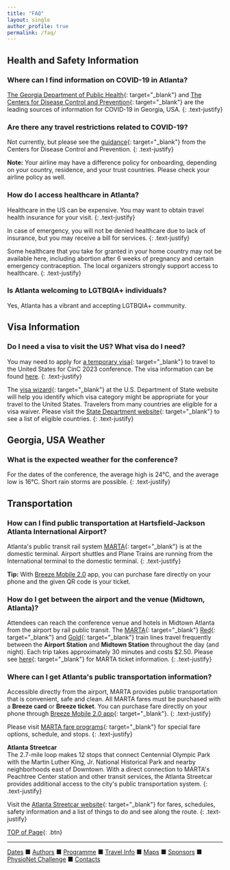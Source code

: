 ```yaml
---
title: "FAQ"
layout: single
author_profile: true
permalink: /faq/
---
```

## <a name="top"></a>Health and Safety Information
### Where can I find information on COVID-19 in Atlanta?
[The Georgia Department of Public Health](https://dph.georgia.gov/dph-covid-19-guidance){: target="_blank"} and [The Centers for Disease Control and Prevention](https://www.cdc.gov/coronavirus/2019-ncov/travelers/index.html){: target="_blank"} are the leading sources of information for COVID-19 in Georgia, USA.
{: .text-justify}

### Are there any travel restrictions related to COVID-19?
Not currently, but please see the [guidance](https://www.cdc.gov/coronavirus/2019-ncov/travelers/international-travel-during-covid19.html){: target="_blank"} from the Centers for Disease Control and Prevention.
{: .text-justify}

<p class="notice--warning">
	<strong>Note:</strong> Your airline may have a difference policy for onboarding, depending on your country, residence, and your trust countries. Please check your airline policy as well. </p>

### How do I access healthcare in Atlanta?
Healthcare in the US can be expensive. You may want to obtain travel health insurance for your visit.
{: .text-justify}

In case of emergency, you will not be denied healthcare due to lack of insurance, but you may receive a bill for services.
{: .text-justify}

Some healthcare that you take for granted in your home country may not be available here, including abortion after 6 weeks of pregnancy and certain emergency contraception. The local organizers strongly support access to healthcare.
{: .text-justify}

### Is Atlanta welcoming to LGTBQIA+ individuals?
Yes, Atlanta has a vibrant and accepting LGTBQIA+ community.

## Visa Information
### Do I need a visa to visit the US? What visa do I need?
You may need to apply for [a temporary visa](https://travel.state.gov/content/travel/en/us-visas/business.html){: target="_blank"} to travel to the United States for CinC 2023 conference. The visa information can be found [here](../visa).
{: .text-justify}

The [visa wizard](https://travel.state.gov/content/travel/en/us-visas/visa-information-resources/wizard.html){: target="_blank"} at the U.S. Department of State website will help you identify which visa category might be appropriate for your travel to the United States. Travelers from many countries are eligible for a visa waiver. Please visit the [State Department website](https://travel.state.gov/content/travel/en/us-visas/tourism-visit/visa-waiver-program.html){: target="_blank"} to see a list of eligible countries.
{: .text-justify}


## Georgia, USA Weather
### What is the expected weather for the conference?
For the dates of the conference, the average high is 24°C, and the average low is 16°C. Short rain storms are possible.
{: .text-justify}

## Transportation
### How can I find public transportation at Hartsfield-Jackson Atlanta International Airport?
Atlanta's public transit rail system [MARTA](https://www.itsmarta.com){: target="_blank"} is at the domestic terminal. Airport shuttles and Plane Trains are running from the International terminal to the domestic terminal.
{: .text-justify}

<p class="notice--warning">
	<strong>Tip:</strong> With <a href= "https://www.itsmarta.com/breeze-mobile.aspx" target="_blank">Breeze Mobile 2.0</a> app, you can purchase fare directly on your phone and the given QR code is your ticket. </p>

### How do I get between the airport and the venue (Midtown, Atlanta)?
Attendees can reach the conference venue and hotels in Midtown Atlanta from the airport by rail public transit. The [MARTA](https://www.itsmarta.com){: target="_blank"} [Red](https://www.itsmarta.com/Red-Line.aspx){: target="_blank"} and [Gold](https://www.itsmarta.com/Gold-Line.aspx){: target="_blank"} train lines travel frequently between the **Airport Station** and **Midtown Station** throughout the day (and night). Each trip takes approximately 30 minutes and costs $2.50. Please see [here](https://www.itsmarta.com/fare-programs.aspx){: target="_blank"} for MARTA ticket information.
{: .text-justify}

### Where can I get Atlanta's public transportation information?
Accessible directly from the airport, MARTA provides public transportation that is convenient, safe and clean. All MARTA fares must be purchased with a **Breeze card** or **Breeze ticket**. You can purchase fare directly on your phone through [Breeze Mobile 2.0 app](https://www.itsmarta.com/breeze-mobile.aspx){: target="_blank"}.
{: .text-justify}

Please visit [MARTA fare programs](https://www.itsmarta.com/fare-programs.aspx){: target="_blank"} for special fare options, schedule, and stops.
{: .text-justify}

**Atlanta Streetcar**\
The 2.7-mile loop makes 12 stops that connect Centennial Olympic Park with the Martin Luther King, Jr. National Historical Park and nearby neighborhoods east of Downtown. With a direct connection to MARTA's Peachtree Center station and other transit services, the Atlanta Streetcar provides additional access to the city's public transportation system.
{: .text-justify}

Visit the [Atlanta Streetcar website](https://www.itsmarta.com/streetcar.aspx){: target="_blank"} for fares, schedules, safety information and a list of things to do and see along the route.
{: .text-justify}

[TOP of Page](#top){: .btn}

---

[Dates](../dates/) &#9632; [Authors](../authors) &#9632; [Programme](../programme/) &#9632; [Travel Info](../travel/) &#9632; [Maps](../map) &#9632; [Sponsors](../sponsors/) &#9632; [PhysioNet Challenge](../challenge/) &#9632; [Contacts](../contact/)
